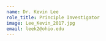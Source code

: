 ```yaml
---
name: Dr. Kevin Lee
role_title: Principle Investigator
image: Lee_Kevin_2017.jpg
email: leek2@ohio.edu
---
```

